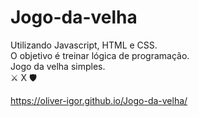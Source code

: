 # Jogo-da-velha
Utilizando Javascript, HTML e CSS.<br/>
O objetivo é treinar lógica de programação.<br/>
Jogo da velha simples.<br/>
⚔ X 🛡

https://oliver-igor.github.io/Jogo-da-velha/
